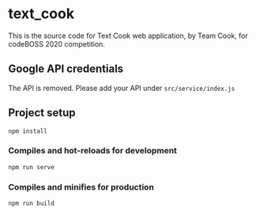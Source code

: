# text_cook

This is the source code for Text Cook web application, by Team Cook, for codeBOSS 2020 competition.

## Google API credentials
The API is removed. Please add your API under `src/service/index.js`

## Project setup
```
npm install
```

### Compiles and hot-reloads for development
```
npm run serve
```

### Compiles and minifies for production
```
npm run build
```
